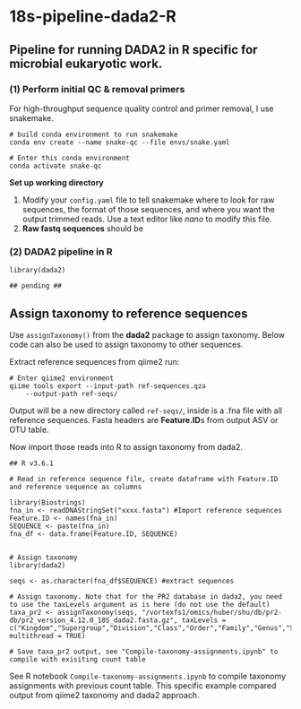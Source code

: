 # 18s-pipeline-dada2-R

## Pipeline for running DADA2 in R specific for microbial eukaryotic work.

### (1) Perform initial QC & removal primers

For high-throughput sequence quality control and primer removal, I use snakemake.

```
# build conda environment to run snakemake
conda env create --name snake-qc --file envs/snake.yaml

# Enter this conda environment
conda activate snake-qc
```

**Set up working directory**
1. Modify your ```config.yaml``` file to tell snakemake where to look for raw sequences, the format of those sequences, and where you want the output trimmed reads. Use a text editor like _nano_ to modify this file. 
2. **Raw fastq sequences** should be


### (2) DADA2 pipeline in R

```
library(dada2)

## pending ##

```


## Assign taxonomy to reference sequences  

Use ```assignTaxonomy()``` from the **dada2** package to assign taxonomy. Below code can also be used to assign taxonomy to other sequences.   


Extract reference sequences from qiime2 run:
```
# Enter qiime2 environment
qiime tools export --input-path ref-sequences.qza  
	--output-path ref-seqs/

```
Output will be a new directory called ```ref-seqs/```, inside is a .fna file with all reference sequences. Fasta headers are **Feature.ID**s from output ASV or OTU table.   


Now import those reads into R to assign taxonomy from dada2.
```
## R v3.6.1

# Read in reference sequence file, create dataframe with Feature.ID and reference sequence as columns

library(Biostrings)
fna_in <- readDNAStringSet("xxxx.fasta") #Import reference sequences
Feature.ID <- names(fna_in)
SEQUENCE <- paste(fna_in)
fna_df <- data.frame(Feature.ID, SEQUENCE)


# Assign taxonomy
library(dada2)

seqs <- as.character(fna_df$SEQUENCE) #extract sequences

# Assign taxonomy. Note that for the PR2 database in dada2, you need to use the taxLevels argument as is here (do not use the default)
taxa_pr2 <- assignTaxonomy(seqs, "/vortexfs1/omics/huber/shu/db/pr2-db/pr2_version_4.12.0_18S_dada2.fasta.gz", taxLevels = c("Kingdom","Supergroup","Division","Class","Order","Family","Genus","Species"), multithread = TRUE)

# Save taxa_pr2 output, see "Compile-taxonomy-assignments.ipynb" to compile with exisiting count table
```

See R notebook ```Compile-taxonomy-assignments.ipynb``` to compile taxonomy assignments with previous count table. This specific example compared output from qiime2 taxonomy and dada2 approach.


